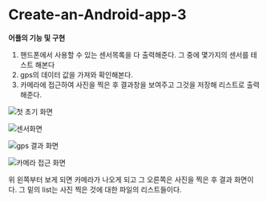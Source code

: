 # Create-an-Android-app-3

**어플의 기능 및 구현**
1. 핸드폰에서 사용할 수 있는 센서목록을 다 출력해준다. 그 중에 몇가지의 센서를 테스트 해본다
2. gps의 데이터 값을 가져와 확인해본다.
3. 카메라에 접근하여 사진을 찍은 후 결과창을 보여주고 그것을 저장해 리스트로 출력해준다.

![첫 초기 화면](https://user-images.githubusercontent.com/46989868/60746325-2fba1080-9fb9-11e9-8213-ef4a375a9f22.jpg)

![센서화면](https://user-images.githubusercontent.com/46989868/60746329-32b50100-9fb9-11e9-927f-7292b6c4e5f0.jpg)

![gps 결과 화면](https://user-images.githubusercontent.com/46989868/60746332-347ec480-9fb9-11e9-97c4-c00c12faa625.jpg)

![카메라 접근 화면](https://user-images.githubusercontent.com/46989868/60746335-35aff180-9fb9-11e9-98cf-6cb0e44e7b4c.jpg)

위 왼쪽부터 보게 되면 카메라가 나오게 되고 그 오른쪽은 사진을 찍은 후 결과 화면이다. 그 밑의 list는 사진 찍은 것에 대한 파일의 리스트들이다.
